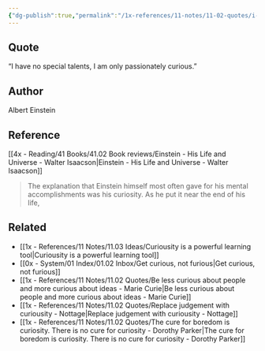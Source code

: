 ```yaml
---
{"dg-publish":true,"permalink":"/1x-references/11-notes/11-02-quotes/i-have-no-special-talents-i-am-only-passionately-curious-albert-einstein/","title":"I have no special talents, I am only passionately curious - Albert Einstein","created":"2025-02-16T18:04:30.394+03:00","updated":"2025-02-16T19:42:27.995+03:00"}
---
```



## Quote
“I have no special talents, I am only passionately curious.”

## Author
Albert Einstein

## Reference

[[4x - Reading/41 Books/41.02 Book reviews/Einstein - His Life and Universe - Walter Isaacson\|Einstein - His Life and Universe - Walter Isaacson]]
> The explanation that Einstein himself most often gave for his mental accomplishments was his curiosity. As he put it near the end of his life, 

## Related
- [[1x - References/11 Notes/11.03 Ideas/Curiousity is a powerful learning tool\|Curiousity is a powerful learning tool]]
- [[0x - System/01 Index/01.02 Inbox/Get curious, not furious\|Get curious, not furious]]
- [[1x - References/11 Notes/11.02 Quotes/Be less curious about people and more curious about ideas - Marie Curie\|Be less curious about people and more curious about ideas - Marie Curie]]
- [[1x - References/11 Notes/11.02 Quotes/Replace judgement with curiousity - Nottage\|Replace judgement with curiousity - Nottage]]
- [[1x - References/11 Notes/11.02 Quotes/The cure for boredom is curiosity. There is no cure for curiosity - Dorothy Parker\|The cure for boredom is curiosity. There is no cure for curiosity - Dorothy Parker]]
